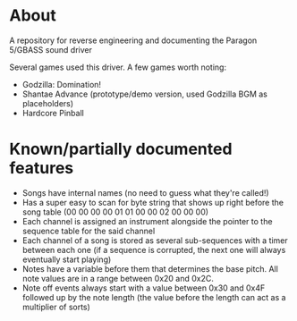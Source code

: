 # About
A repository for reverse engineering and documenting the Paragon 5/GBASS sound driver

Several games used this driver. A few games worth noting:
- Godzilla: Domination!
- Shantae Advance (prototype/demo version, used Godzilla BGM as placeholders)
- Hardcore Pinball


# Known/partially documented features
- Songs have internal names (no need to guess what they're called!)
- Has a super easy to scan for byte string that shows up right before the song table (00 00 00 00 01 01 00 00 02 00 00 00)
- Each channel is assigned an instrument alongside the pointer to the sequence table for the said channel
- Each channel of a song is stored as several sub-sequences with a timer between each one (if a sequence is corrupted, the next one will always eventually start playing)
- Notes have a variable before them that determines the base pitch. All note values are in a range between 0x20 and 0x2C.
- Note off events always start with a value between 0x30 and 0x4F followed up by the note length (the value before the length can act as a multiplier of sorts)

